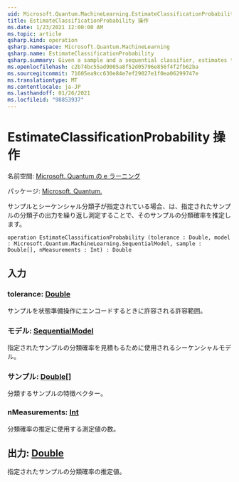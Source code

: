 ```yaml
---
uid: Microsoft.Quantum.MachineLearning.EstimateClassificationProbability
title: EstimateClassificationProbability 操作
ms.date: 1/23/2021 12:00:00 AM
ms.topic: article
qsharp.kind: operation
qsharp.namespace: Microsoft.Quantum.MachineLearning
qsharp.name: EstimateClassificationProbability
qsharp.summary: Given a sample and a sequential classifier, estimates the classification probability for that sample by repeatedly measuring the output of the classifier on the given sample.
ms.openlocfilehash: c2b74bc55ad9005a8f52d05796e856f4f2fb62ba
ms.sourcegitcommit: 71605ea9cc630e84e7ef29027e1f0ea06299747e
ms.translationtype: MT
ms.contentlocale: ja-JP
ms.lasthandoff: 01/26/2021
ms.locfileid: "98853937"
---
```

# <a name="estimateclassificationprobability-operation"></a>EstimateClassificationProbability 操作

名前空間: [Microsoft. Quantum の e ラーニング](xref:Microsoft.Quantum.MachineLearning)

パッケージ: [Microsoft. Quantum.](https://nuget.org/packages/Microsoft.Quantum.MachineLearning)


サンプルとシーケンシャル分類子が指定されている場合、は、指定されたサンプルの分類子の出力を繰り返し測定することで、そのサンプルの分類確率を推定します。

```qsharp
operation EstimateClassificationProbability (tolerance : Double, model : Microsoft.Quantum.MachineLearning.SequentialModel, sample : Double[], nMeasurements : Int) : Double
```


## <a name="input"></a>入力

### <a name="tolerance--double"></a>tolerance: [Double](xref:microsoft.quantum.lang-ref.double)

サンプルを状態準備操作にエンコードするときに許容される許容範囲。


### <a name="model--sequentialmodel"></a>モデル: [SequentialModel](xref:Microsoft.Quantum.MachineLearning.SequentialModel)

指定されたサンプルの分類確率を見積もるために使用されるシーケンシャルモデル。


### <a name="sample--double"></a>サンプル: [Double](xref:microsoft.quantum.lang-ref.double)[]

分類するサンプルの特徴ベクター。


### <a name="nmeasurements--int"></a>nMeasurements: [Int](xref:microsoft.quantum.lang-ref.int)

分類確率の推定に使用する測定値の数。



## <a name="output--double"></a>出力: [Double](xref:microsoft.quantum.lang-ref.double)

指定されたサンプルの分類確率の推定値。